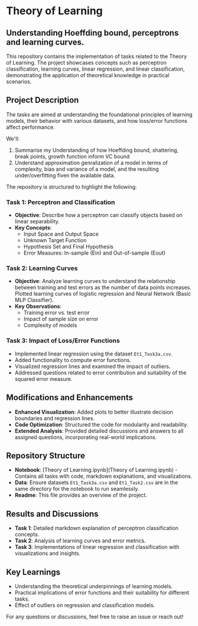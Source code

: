 
# Theory of Learning
## Understanding Hoeffding bound, perceptrons and learning curves.

This repository contains the implementation of tasks related to the Theory of Learning. The project showcases concepts such as perceptron classification, learning curves, linear regression, and linear classification, demonstrating the application of theoretical knowledge in practical scenarios.

## Project Description

The tasks are aimed at understanding the foundational principles of learning models, their behavior with various datasets, and how loss/error functions affect performance. 

We'll:
   1. Summarise my Understanding of how Hoeffding bound, shattering, break points, growth function inform VC bound
   2. Understand approximation genralization of a model in terms of complexity, bias and variance of a model, and the resulting under/overfitting fiven the available data.

The repository is structured to highlight the following:

### Task 1: Perceptron and Classification
- **Objective**: Describe how a perceptron can classify objects based on linear separability.
- **Key Concepts**:
  - Input Space and Output Space
  - Unknown Target Function
  - Hypothesis Set and Final Hypothesis
  - Error Measures: In-sample (Ein) and Out-of-sample (Eout)

### Task 2: Learning Curves
- **Objective**: Analyze learning curves to understand the relationship between training and test errors as the number of data points increases. Plotted learning curves of logistic regression and Neural Network (Basic MLP Classifier).
- **Key Observations**:
  - Training error vs. test error
  - Impact of sample size on error
  - Complexity of models

### Task 3: Impact of Loss/Error Functions
- Implemented linear regression using the dataset `Et1_Task3a.csv`.
- Added functionality to compute error functions.
- Visualized regression lines and examined the impact of outliers.
- Addressed questions related to error contribution and suitability of the squared error measure.

## Modifications and Enhancements
- **Enhanced Visualization**: Added plots to better illustrate decision boundaries and regression lines.
- **Code Optimization**: Structured the code for modularity and readability.
- **Extended Analysis**: Provided detailed discussions and answers to all assigned questions, incorporating real-world implications.

## Repository Structure
- **Notebook**: [Theory of Learning.ipynb](Theory of Learning.ipynb) - Contains all tasks with code, markdown explanations, and visualizations.
- **Data**: Ensure datasets `Et1_Task3a.csv` and `Et1_Task2.csv` are in the same directory for the notebook to run seamlessly.
- **Readme**: This file provides an overview of the project.


## Results and Discussions
- **Task 1**: Detailed markdown explanation of perceptron classification concepts.
- **Task 2**: Analysis of learning curves and error metrics.
- **Task 3**: Implementations of linear regression and classification with visualizations and insights.

## Key Learnings
- Understanding the theoretical underpinnings of learning models.
- Practical implications of error functions and their suitability for different tasks.
- Effect of outliers on regression and classification models.



For any questions or discussions, feel free to raise an issue or reach out!
